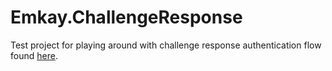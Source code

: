 Emkay.ChallengeResponse
=======================

Test project for playing around with challenge response authentication flow found
[here](http://en.wikipedia.org/wiki/Challenge_response).